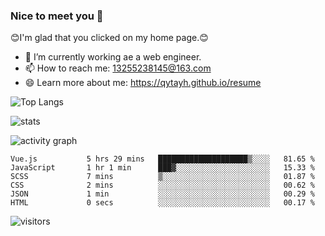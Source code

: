 ### Nice to meet you 👋

😊I'm glad that you clicked on my home page.😊

- 🔭 I’m currently working ae a web engineer.
- 📫 How to reach me: 13255238145@163.com
- 😄 Learn more about me: https://qytayh.github.io/resume

![Top Langs](https://github-readme-stats.vercel.app/api/top-langs?username=qytayh) 

![stats](https://github-readme-stats.vercel.app/api?username=qytayh&show_icons=true&theme=radical&layout=compact)
	
![activity graph](https://activity-graph.herokuapp.com/graph?username=qytayh&theme=dracula)

<!--START_SECTION:waka-->

```text
Vue.js           5 hrs 29 mins   ████████████████████▒░░░░   81.65 %
JavaScript       1 hr 1 min      ███▓░░░░░░░░░░░░░░░░░░░░░   15.33 %
SCSS             7 mins          ▒░░░░░░░░░░░░░░░░░░░░░░░░   01.87 %
CSS              2 mins          ░░░░░░░░░░░░░░░░░░░░░░░░░   00.62 %
JSON             1 min           ░░░░░░░░░░░░░░░░░░░░░░░░░   00.29 %
HTML             0 secs          ░░░░░░░░░░░░░░░░░░░░░░░░░   00.17 %
```

<!--END_SECTION:waka-->

![visitors](https://visitor-badge.glitch.me/badge?page_id=qytayh)


<!--
**qytayh/qytayh** is a ✨ _special_ ✨ repository because its `README.md` (this file) appears on your GitHub profile.

Here are some ideas to get you started:

- 🔭 I’m currently working on ...
- 🌱 I’m currently learning ...
- 👯 I’m looking to collaborate on ...
- 🤔 I’m looking for help with ...
- 💬 Ask me about ...
- 📫 How to reach me: ...
- 😄 Pronouns: ...
- ⚡ Fun fact: ...
-->
